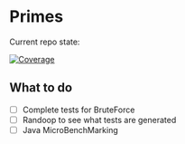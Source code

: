 Primes
======

Current repo state:

[![Coverage](.github/badges/jacoco.svg)](https://github.com/edoatley/primes/actions/workflows/build.yml)

## What to do

- [ ] Complete tests for BruteForce
- [ ] Randoop to see what tests are generated
- [ ] Java MicroBenchMarking